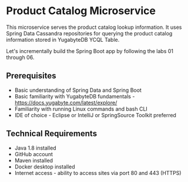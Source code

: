 # Product Catalog Microservice

This microservice serves the product catalog lookup information. It uses Spring Data Cassandra repositories for querying the product catalog information stored in YugabyteDB YCQL Table.

Let's incrementally build the Spring Boot app by following the labs 01 through 06.

## Prerequisites

- Basic understanding of Spring Data and Spring Boot
- Basic familiarity with YugabyteDB fundamentals - https://docs.yugabyte.com/latest/explore/
- Familiarity with running Linux commands and bash CLI
- IDE of choice - Eclipse or IntelliJ or SpringSource Toolkit preferred

## Technical Requirements

- Java 1.8 installed
- GitHub account
- Maven installed
- Docker desktop installed
- Internet access - ability to access sites via port 80 and 443 (HTTPS)

